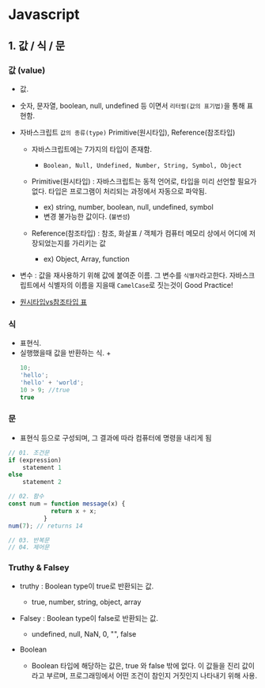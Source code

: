 # Javascript 

## 1. 값 / 식 / 문
### 값 (value)
- 값.
- 숫자, 문자열, boolean, null, undefined 등 이면서 `리터럴(값의 표기법)`을 통해 표현함.

- 자바스크립트 `값의 종류(type)` Primitive(원시타입), Reference(참조타입) 
  + 자바스크립트에는 7가지의 타입이 존재함.
    * `Boolean, Null, Undefined, Number, String, Symbol, Object`

  + Primitive(원시타입) : 자바스크립트는 동적 언어로, 타입을 미리 선언할 필요가 없다. 타입은 프로그램이 처리되는 과정에서 자동으로 파악됨.
    * ex) string, number, boolean, null, undefined, symbol 
    * 변경 불가능한 값이다. (`불변성`)

  + Reference(참조타입) : 참조, 화살표 / 객체가 컴퓨터 메모리 상에서 어디에 저장되었는지를 가리키는 값
    * ex) Object, Array, function

- 변수 : 값을 재사용하기 위해 값에 붙여준 이름. 그 변수를 `식별자`라고한다. 자바스크립트에서 식별자의 이름을 지을때 `CamelCase`로 짓는것이 Good Practice!

- [원시타입vs참조타입 표](https://weicomes.tistory.com/133)

### 식
- 표현식.
- 실행했을때 값을 반환하는 식.
  + 
  ```js
  10;
  'hello';
  'hello' + 'world';
  10 > 9; //true
  true

  ```
### 문
- 표현식 등으로 구성되며, 그 결과에 따라 컴퓨터에 명령을 내리게 됨
```js
// 01. 조건문
if (expression) 
    statement 1
else 
    statement 2

// 02. 함수
const num = function message(x) {
            return x + x;
          }
num(7); // returns 14

// 03. 반복문
// 04. 제어문

```

### Truthy & Falsey
- truthy : Boolean type이 true로 반환되는 값.
  + true, number, string, object, array 
- Falsey : Boolean type이 false로 반환되는 값.
  + undefined, null, NaN, 0, "", false

- Boolean
  + Boolean 타입에 해당하는 값은, true 와 false 밖에 없다. 이 값들을 진리 값이라고 부르며,
  프로그래밍에서 어떤 조건이 참인지 거짓인지 나타내기 위해 사용.   